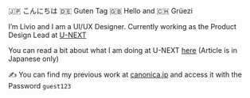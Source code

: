 
 🇯🇵 こんにちは 🇩🇪 Guten Tag 🇬🇧 Hello and 🇨🇭 Grüezi

I’m Livio and I am a UI/UX Designer. Currently working as the Product Design Lead at [U-NEXT](https://www.unext.co.jp/en)

You can read a bit about what I am doing at U-NEXT [here](https://note.unext.co.jp/n/n9265c532c689) (Article is in Japanese only)

✍️ You can find my previous work at [canonica.jp](https://www.canonica.jp/) and access it with the Password `guest123`
